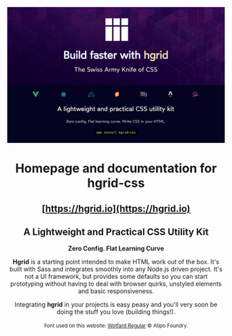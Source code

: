 <img src="graphics/readme-img.png">

<div align="center">

  # Homepage and documentation for hgrid-css

  ## **[https://hgrid.io](https://hgrid.io)**  

  ## A Lightweight and Practical CSS Utility Kit
  
  **Zero Config. Flat Learning Curve**  

  **Hgrid** is a starting point intended to make HTML work out of the box. It's built with Sass and integrates smoothly into any 
  Node.js driven project. It's not a UI framework, but provides some defaults so you can start prototyping without having to 
  deal with browser quirks, unstyled elements and basic responsiveness.

  Integrating **hgrid** in your projects is easy peasy and you'll very soon be doing the stuff you love (building things!).

  <small>Font used on this website: [Wotfard Regular](https://www.atipofoundry.com/fonts/wotfard) © Atipo Foundry.</small>

</div>